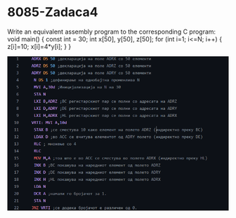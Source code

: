 # 8085-Zadaca4
Write an equivalent assembly program to the corresponding C program:
void main()
{
 const int = 30;
 int x[50], y[50], z[50];
 for (int i=1; i<=N; i++)
 {
 z[i]=10;
 x[i]=4*y[i];
 }
} 

![Screenshot (1)](https://github.com/tamaraatanasova/8085-Zadaca4/blob/main/image.png)
